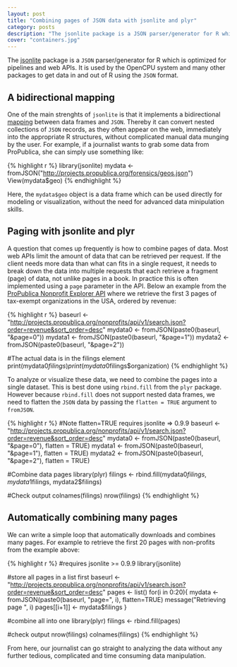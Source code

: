 ```yaml
---
layout: post
title: "Combining pages of JSON data with jsonlite and plyr"
category: posts
description: "The jsonlite package is a JSON parser/generator for R which is optimized for pipelines and web APIs. This posts explains how to combine multiple pages of JSON data using the jsonlite and plyr packages."
cover: "containers.jpg"
---
```


The [jsonlite](http://cran.r-project.org/web/packages/jsonlite/index.html) package is a `JSON` parser/generator for R which is optimized for pipelines and web APIs. It is used by the OpenCPU system and many other packages to get data in and out of R using the `JSON` format.

## A bidirectional mapping

One of the main strenghts of `jsonlite` is that it implements a bidirectional [mapping](http://arxiv.org/abs/1403.2805) between data frames and `JSON`. Thereby it can convert nested collections of `JSON` records, as they often appear on the web, immediately into the appropriate R structures, without complicated manual data munging by the user. For example, if a journalist wants to grab some data from ProPublica, she can simply use something like:

{% highlight r %}
library(jsonlite)
mydata <- fromJSON("http://projects.propublica.org/forensics/geos.json")
View(mydata$geo)
{% endhighlight %}

Here, the `mydata$geo` object is a data frame which can be used directly for modeling or visualization, without the need for advanced data minipulation skills.

## Paging with jsonlite and plyr

A question that comes up frequently is how to combine pages of data. Most web APIs limit the amount of data that can be retrieved per request. If the client needs more data than what can fits in a single request, it needs to break down the data into multiple requests that each retrieve a fragment (page) of data, not unlike pages in a book. In practice this is often implemented using a `page` parameter in the API. Below an example from the [ProPublica Nonprofit Explorer API](http://projects.propublica.org/nonprofits/api) where we retrieve the first 3 pages of tax-exempt organizations in the USA, ordered by revenue:

{% highlight r %}
baseurl <- "http://projects.propublica.org/nonprofits/api/v1/search.json?order=revenue&sort_order=desc"
mydata0 <- fromJSON(paste0(baseurl, "&page=0"))
mydata1 <- fromJSON(paste0(baseurl, "&page=1"))
mydata2 <- fromJSON(paste0(baseurl, "&page=2"))

#The actual data is in the filings element
print(mydata0$filings)
print(mydata0$filings$organization)
{% endhighlight %}

To analyze or visualize these data, we need to combine the pages into a single dataset. This is best done using `rbind.fill` from the `plyr` package. However because `rbind.fill` does not support nested data frames, we need to flatten the `JSON` data by passing the `flatten = TRUE` argument to `fromJSON`.

{% highlight r %}
#Note flatten=TRUE requires jsonlite => 0.9.9
baseurl <- "http://projects.propublica.org/nonprofits/api/v1/search.json?order=revenue&sort_order=desc"
mydata0 <- fromJSON(paste0(baseurl, "&page=0"), flatten = TRUE)
mydata1 <- fromJSON(paste0(baseurl, "&page=1"), flatten = TRUE)
mydata2 <- fromJSON(paste0(baseurl, "&page=2"), flatten = TRUE)

#Combine data pages
library(plyr)
filings <- rbind.fill(mydata0$filings, mydata1$filings, mydata2$filings)

#Check output
colnames(filings)
nrow(filings)
{% endhighlight %}

## Automatically combining many pages

We can write a simple loop that automatically downloads and combines many pages. For example to retrieve the first 20 pages with non-profits from the example above:

{% highlight r %}
#requires jsonlite >= 0.9.9
library(jsonlite)

#store all pages in a list first
baseurl <- "http://projects.propublica.org/nonprofits/api/v1/search.json?order=revenue&sort_order=desc"
pages <- list()
for(i in 0:20){
  mydata <- fromJSON(paste0(baseurl, "page=", i), flatten=TRUE)
  message("Retrieving page ", i)
  pages[[i+1]] <- mydata$filings
}

#combine all into one 
library(plyr)
filings <- rbind.fill(pages)

#check output
nrow(filings)
colnames(filings)
{% endhighlight %}

From here, our journalist can go straight to analyzing the data without any further tedious, complicated and time consuming data manipulation.